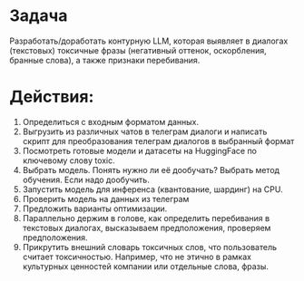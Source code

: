 # Задача

Разработать/доработать контурную LLM, которая выявляет в диалогах (текстовых) токсичные фразы (негативный оттенок, оскорбления, бранные слова), а также признаки перебивания.

# Действия:

1. Определиться с входным форматом данных.
2. Выгрузить из различных чатов в телеграм диалоги и написать скрипт для преобразования телеграм диалогов в выбранный формат
3. Посмотреть готовые модели  и датасеты на HuggingFace по ключевому слову toxic.
4. Выбрать модель. Понять нужно ли её дообучать? Выбрать метод обучения. Если надо дообучить.
5. Запустить модель для инференса (квантование, шардинг) на CPU.
6. Проверить модель на данных из телеграм
7. Предложить варианты оптимизации.
8. Параллельно держим в голове, как определить перебивания в текстовых диалогах, высказываем предположения, проверяем предположения.
9. Прикрутить внешний словарь токсичных слов, что пользователь считает токсичностью. Например, что не этично в рамках культурных ценностей компании или отдельные слова, фразы.